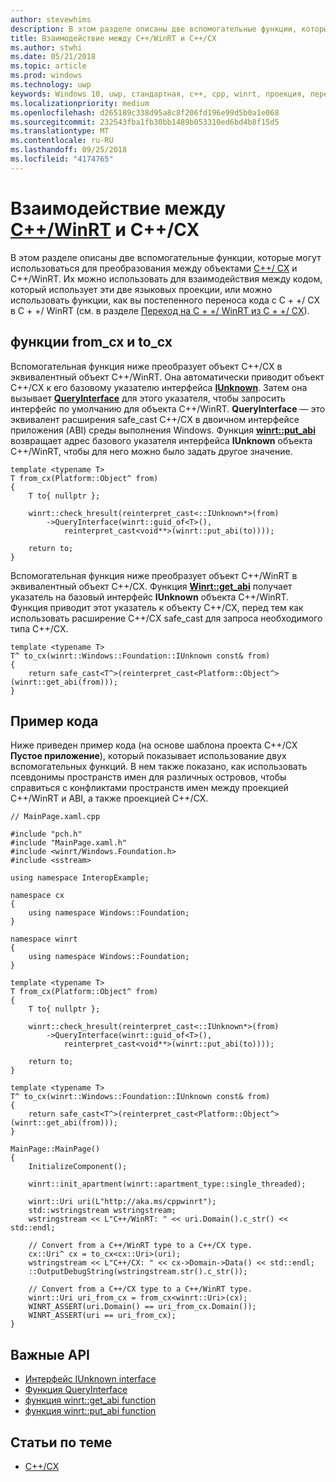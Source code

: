 ```yaml
---
author: stevewhims
description: В этом разделе описаны две вспомогательные функции, которые могут использоваться для преобразования между объектами C++/ CX и C++/WinRT.
title: Взаимодействие между C++/WinRT и C++/CX
ms.author: stwhi
ms.date: 05/21/2018
ms.topic: article
ms.prod: windows
ms.technology: uwp
keywords: Windows 10, uwp, стандартная, c++, cpp, winrt, проекция, перенос, взаимодействие, C++/CX
ms.localizationpriority: medium
ms.openlocfilehash: d265189c338d95a8c8f206fd196e99d5b0a1e068
ms.sourcegitcommit: 232543fba1fb30bb1489b053310ed6bd4b8f15d5
ms.translationtype: MT
ms.contentlocale: ru-RU
ms.lasthandoff: 09/25/2018
ms.locfileid: "4174765"
---
```

# <a name="interop-between-cwinrtwindowsuwpcpp-and-winrt-apisintro-to-using-cpp-with-winrt-and-ccx"></a>Взаимодействие между [C++/WinRT](/windows/uwp/cpp-and-winrt-apis/intro-to-using-cpp-with-winrt) и C++/CX
В этом разделе описаны две вспомогательные функции, которые могут использоваться для преобразования между объектами [C++/ CX](/cpp/cppcx/visual-c-language-reference-c-cx?branch=live) и C++/WinRT. Их можно использовать для взаимодействия между кодом, который использует эти две языковых проекции, или можно использовать функции, как вы постепенного переноса кода с C + +/ CX в C + +/ WinRT (см. в разделе [Переход на C + +/ WinRT из C + +/ CX](move-to-winrt-from-cx.md)).

## <a name="fromcx-and-tocx-functions"></a>функции from_cx и to_cx
Вспомогательная функция ниже преобразует объект C++/CX в эквивалентный объект C++/WinRT. Она автоматически приводит объект C++/CX к его базовому указателю интерфейса [**IUnknown**](https://msdn.microsoft.com/library/windows/desktop/ms680509). Затем она вызывает [**QueryInterface**](https://msdn.microsoft.com/library/windows/desktop/ms682521) для этого указателя, чтобы запросить интерфейс по умолчанию для объекта C++/WinRT. **QueryInterface** — это эквивалент расширения safe_cast C++/CX в двоичном интерфейсе приложения (ABI) среды выполнения Windows. Функция [**winrt::put_abi**](/uwp/cpp-ref-for-winrt/put-abi) возвращает адрес базового указателя интерфейса **IUnknown** объекта C++/WinRT, чтобы для него можно было задать другое значение.

```cppwinrt
template <typename T>
T from_cx(Platform::Object^ from)
{
    T to{ nullptr };

    winrt::check_hresult(reinterpret_cast<::IUnknown*>(from)
        ->QueryInterface(winrt::guid_of<T>(),
            reinterpret_cast<void**>(winrt::put_abi(to))));

    return to;
}
```

Вспомогательная функция ниже преобразует объект C++/WinRT в эквивалентный объект C++/CX. Функция [**Winrt::get_abi**](/uwp/cpp-ref-for-winrt/get-abi) получает указатель на базовый интерфейс **IUnknown** объекта C++/WinRT. Функция приводит этот указатель к объекту C++/CX, перед тем как использовать расширение C++/CX safe_cast для запроса необходимого типа C++/CX.

```cppwinrt
template <typename T>
T^ to_cx(winrt::Windows::Foundation::IUnknown const& from)
{
    return safe_cast<T^>(reinterpret_cast<Platform::Object^>(winrt::get_abi(from)));
}
```

## <a name="code-example"></a>Пример кода
Ниже приведен пример кода (на основе шаблона проекта C++/CX **Пустое приложение**), который показывает использование двух вспомогательных функций. В нем также показано, как использовать псевдонимы пространств имен для различных островов, чтобы справиться с конфликтами пространств имен между проекцией C++/WinRT и ABI, а также проекцией C++/CX.

```cppwinrt
// MainPage.xaml.cpp

#include "pch.h"
#include "MainPage.xaml.h"
#include <winrt/Windows.Foundation.h>
#include <sstream>

using namespace InteropExample;

namespace cx
{
    using namespace Windows::Foundation;
}

namespace winrt
{
    using namespace Windows::Foundation;
}

template <typename T>
T from_cx(Platform::Object^ from)
{
    T to{ nullptr };

    winrt::check_hresult(reinterpret_cast<::IUnknown*>(from)
        ->QueryInterface(winrt::guid_of<T>(),
            reinterpret_cast<void**>(winrt::put_abi(to))));

    return to;
}

template <typename T>
T^ to_cx(winrt::Windows::Foundation::IUnknown const& from)
{
    return safe_cast<T^>(reinterpret_cast<Platform::Object^>(winrt::get_abi(from)));
}

MainPage::MainPage()
{
    InitializeComponent();

    winrt::init_apartment(winrt::apartment_type::single_threaded);

    winrt::Uri uri(L"http://aka.ms/cppwinrt");
    std::wstringstream wstringstream;
    wstringstream << L"C++/WinRT: " << uri.Domain().c_str() << std::endl;

    // Convert from a C++/WinRT type to a C++/CX type.
    cx::Uri^ cx = to_cx<cx::Uri>(uri);
    wstringstream << L"C++/CX: " << cx->Domain->Data() << std::endl;
    ::OutputDebugString(wstringstream.str().c_str());

    // Convert from a C++/CX type to a C++/WinRT type.
    winrt::Uri uri_from_cx = from_cx<winrt::Uri>(cx);
    WINRT_ASSERT(uri.Domain() == uri_from_cx.Domain());
    WINRT_ASSERT(uri == uri_from_cx);
}
```

## <a name="important-apis"></a>Важные API
* [Интерфейс IUnknown interface](https://msdn.microsoft.com/library/windows/desktop/ms680509)
* [Функция QueryInterface](https://msdn.microsoft.com/library/windows/desktop/ms682521)
* [функция winrt::get_abi function](/uwp/cpp-ref-for-winrt/get-abi)
* [функция winrt::put_abi function](/uwp/cpp-ref-for-winrt/put-abi)

## <a name="related-topics"></a>Статьи по теме
* [C++/CX](/cpp/cppcx/visual-c-language-reference-c-cx)
